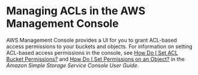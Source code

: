 # Managing ACLs in the AWS Management Console<a name="manage-acls-using-console"></a>

AWS Management Console provides a UI for you to grant ACL\-based access permissions to your buckets and objects\. For information on setting ACL\-based access permissions in the console, see [How Do I Set ACL Bucket Permissions?](http://docs.aws.amazon.com/AmazonS3/latest/user-guide/set-bucket-permissions.html) and [How Do I Set Permissions on an Object?](http://docs.aws.amazon.com/AmazonS3/latest/user-guide//set-object-permissions.html) in the *Amazon Simple Storage Service Console User Guide*\. 